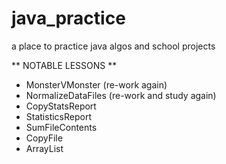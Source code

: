 # java_practice
a place to practice java algos and school projects

** NOTABLE LESSONS **
- MonsterVMonster (re-work again)
- NormalizeDataFiles (re-work and study again)
- CopyStatsReport
- StatisticsReport 
- SumFileContents
- CopyFile
- ArrayList
